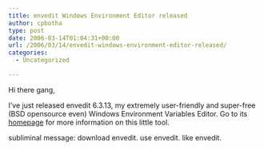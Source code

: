 ```yaml
---
title: envedit Windows Environment Editor released
author: cpbotha
type: post
date: 2006-03-14T01:04:31+00:00
url: /2006/03/14/envedit-windows-environment-editor-released/
categories:
  - Uncategorized

---
```

Hi there gang,

I’ve just released envedit 6.3.13, my extremely user-friendly and super-free (BSD opensource even) Windows Environment Variables Editor. Go to its [homepage][1] for more information on this little tool.

subliminal message: download envedit. use envedit. like envedit.

 [1]: http://cpbotha.net/Software/envedit
